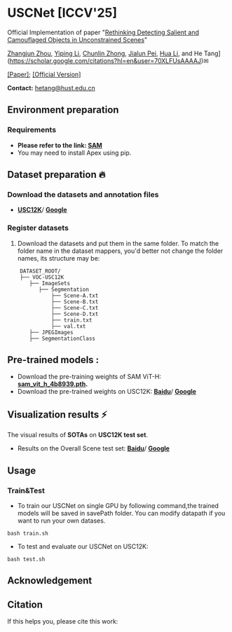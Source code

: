 # USCNet [ICCV'25]


Official Implementation of paper "[Rethinking Detecting Salient and Camouflaged Objects in Unconstrained Scenes](https://dl.acm.org/doi/pdf/10.1145/3581783.3611811)"

[Zhangjun Zhou](https://scholar.google.com/citations?hl=zh-CN&user=lvx5k9cAAAAJ), [Yiping Li](https://scholar.google.com/citations?user=QUHsxCoAAAAJ&hl=en), [Chunlin Zhong](https://scholar.google.com/citations?user=ai328a4AAAAJ&hl=en), [Jialun Pei](https://scholar.google.com/citations?user=1lPivLsAAAAJ&hl=en), [Hua Li](https://scholar.google.com.sg/citations?hl=zh-CN&user=0O2iY34AAAAJ&view_op=list_works&sortby=pubdate), and He Tang](https://scholar.google.com/citations?hl=en&user=70XLFUsAAAAJ)✉ 

[[Paper]](https://arxiv.org/pdf/2412.10943); [[Official Version]]()

**Contact:** hetang@hust.edu.cn

## Environment preparation

### Requirements
- **Please refer to the link: [SAM](https://github.com/facebookresearch/segment-anything)**
- You may need to install Apex using pip.

## Dataset preparation :fire:

### Download the datasets and annotation files

- **[USC12K](https://pan.baidu.com/s/1JkJlNh0A4NI4_0elMmo5ug?pwd=9999)**/ **[Google](https://drive.google.com/file/d/1MIVCH7sLOzFwrzEDjKs2PSba7UpzLG7I/view?usp=sharing)**


### Register datasets

1. Download the datasets and put them in the same folder. To match the folder name in the dataset mappers, you'd better not change the folder names, its structure may be:

```
    DATASET_ROOT/
    ├── VOC-USC12K
       ├── ImageSets
          ├── Segmentation
              ├── Scene-A.txt
              ├── Scene-B.txt
              ├── Scene-C.txt
              ├── Scene-D.txt
              ├── train.txt
              ├── val.txt
       ├── JPEGImages
       ├── SegmentationClass

```

## Pre-trained models :
- Download the pre-training weights of SAM ViT-H: **[sam_vit_h_4b8939.pth](https://github.com/facebookresearch/segment-anythingv).** 
- Download the pre-trained weights on USC12K: **[Baidu](https://pan.baidu.com/s/1nOe2NNy8jcHLkFqpkwux8A?pwd=9999)**/ **[Google](https://drive.google.com/file/d/1xyuSi-h6qImgLanlty7Bk3e97eWDrDCc/view?usp=sharing)**

## Visualization results &#x26A1;


The visual results of  **SOTAs** on **USC12K test set**.
- Results on the Overall Scene test set: **[Baidu](https://pan.baidu.com/s/1f2W0x7LbR0Ueu3CufT3BLQ?pwd=9999)**/ **[Google](https://drive.google.com/file/d/1S-tz1u5eK7Ehy1gejyoC1ulEZnLiclWX/view?usp=sharing)**

## Usage

### Train&Test
- To train our USCNet on single GPU by following command,the trained models will be saved in savePath folder. You can modify datapath if you want to run your own datases.
```shell
bash train.sh
```
- To test and evaluate our USCNet on USC12K:
```shell
bash test.sh
```


## Acknowledgement

[//]: # (This work is based on:)

[//]: # (- [SAM]&#40;https://github.com/facebookresearch/segment-anything&#41;)

[//]: # ()
[//]: # (Thanks for their great work!)

## Citation

If this helps you, please cite this work:

```

```

